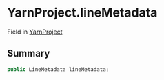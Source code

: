 # YarnProject.lineMetadata

Field in [YarnProject](/api/csharp/yarn.unity.yarnproject.md)

## Summary



```csharp
public LineMetadata lineMetadata;
```

